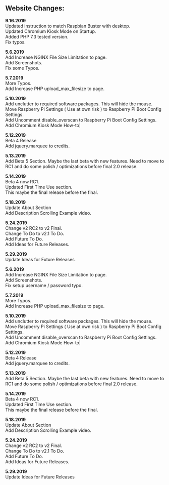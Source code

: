 ## Website Changes:

**9.16.2019**\
Updated instruction to match Raspbian Buster with desktop.\
Updated Chromium Kiosk Mode on Startup.\
Added PHP 7.3 tested version.\
Fix typos.

**5.6.2019**\
Add Increase NGINX File Size Limitation to page.\
Add Screenshots.\
Fix some Typos.

**5.7.2019**\
More Typos.\
Add Increase PHP upload_max_filesize to page.

**5.10.2019**\
Add unclutter to required software packages. This will hide the mouse.\
Move Raspberry Pi Settings ( Use at own risk ) to Raspberry Pi Boot Config Settings.\
Add Uncomment disable_overscan to Raspberry Pi Boot Config Settings.\
Add Chromium Kiosk Mode How-to|

**5.12.2019**\
Beta 4 Release\
Add jquery.marquee to credits.

**5.13.2019**\
Add Beta 5 Section. Maybe the last beta with new features. Need to move to RC1 and do some polish / optimizations before final 2.0 release.

**5.14.2019**\
Beta 4 now RC1.\
Updated First Time Use section.\
This maybe the final release before the final.

**5.18.2019**\
Update About Section\
Add Description Scrolling Example video.

**5.24.2019**\
Change v2 RC2 to v2 Final.\
Change To Do to v2.1 To Do.\
Add Future To Do.\
Add Ideas for Future Releases.

**5.29.2019**\
Update Ideas for Future Releases

**5.6.2019**\
Add Increase NGINX File Size Limitation to page.\
Add Screenshots.\
Fix setup username / password typo.

**5.7.2019**\
More Typos.\
Add Increase PHP upload_max_filesize to page.

**5.10.2019**\
Add unclutter to required software packages. This will hide the mouse.\
Move Raspberry Pi Settings ( Use at own risk ) to Raspberry Pi Boot Config Settings.\
Add Uncomment disable_overscan to Raspberry Pi Boot Config Settings.\
Add Chromium Kiosk Mode How-to|

**5.12.2019**\
Beta 4 Release\
Add jquery.marquee to credits.

**5.13.2019**\
Add Beta 5 Section. Maybe the last beta with new features. Need to move to RC1 and do some polish / optimizations before final 2.0 release.

**5.14.2019**\
Beta 4 now RC1.\
Updated First Time Use section.\
This maybe the final release before the final.

**5.18.2019**\
Update About Section\
Add Description Scrolling Example video.

**5.24.2019**\
Change v2 RC2 to v2 Final.\
Change To Do to v2.1 To Do.\
Add Future To Do.\
Add Ideas for Future Releases.

**5.29.2019**\
Update Ideas for Future Releases
